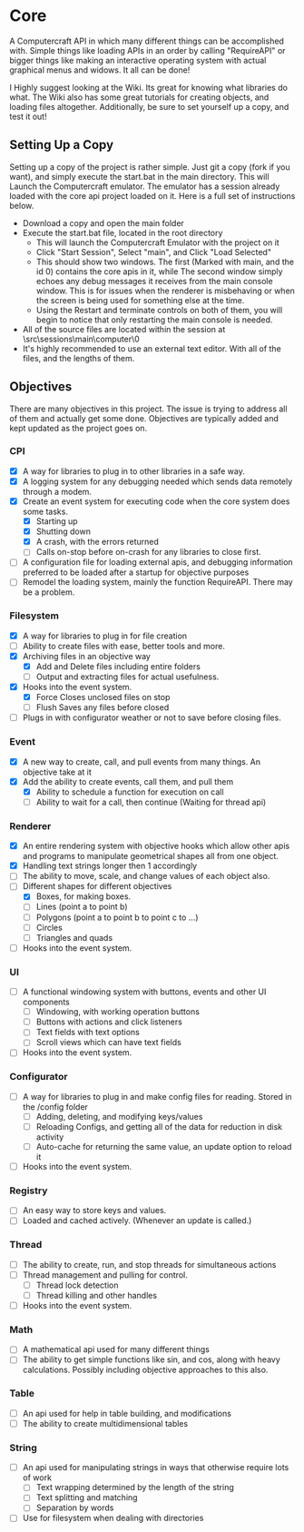 # Core
A Computercraft API in which many different things can be accomplished with. Simple things like loading APIs in an order by calling "RequireAPI" or bigger things like making an interactive operating system with actual graphical menus and widows. It all can be done!

I Highly suggest looking at the Wiki. Its great for knowing what libraries do what. The Wiki also has some great tutorials for creating objects, and loading files altogether. Additionally, be sure to set yourself up a copy, and test it out!

## Setting Up a Copy
Setting up a copy of the project is rather simple. Just git a copy (fork if you want), and simply execute the start.bat in the main directory. This will Launch the Computercraft emulator. The emulator has a session already loaded with the core api project loaded on it. Here is a full set of instructions below.
* Download a copy and open the main folder
* Execute the start.bat file, located in the root directory
  * This will launch the Computercraft Emulator with the project on it
  * Click "Start Session", Select "main", and Click "Load Selected"
  * This should show two windows. The first (Marked with main, and the id 0) contains the core apis in it, while The second window simply echoes any debug messages it receives from the main console window. This is for issues when the renderer is misbehaving or when the screen is being used for something else at the time.
  * Using the Restart and terminate controls on both of them, you will begin to notice that only restarting the main console is needed.
* All of the source files are located within the session at \src\sessions\main\computer\0
* It's highly recommended to use an external text editor. With all of the files, and the lengths of them.

## Objectives
There are many objectives in this project. The issue is trying to address all of them and actually get some done. Objectives are typically added and kept updated as the project goes on.

### CPI
- [x] A way for libraries to plug in to other libraries in a safe way.
- [x] A logging system for any debugging needed which sends data remotely through a modem.
- [x] Create an event system for executing code when the core system does some tasks.
  - [x] Starting up
  - [x] Shutting down
  - [x] A crash, with the errors returned
  - [ ] Calls on-stop before on-crash for any libraries to close first.
- [ ] A configuration file for loading external apis, and debugging information preferred to be loaded after a startup for objective purposes
- [ ] Remodel the loading system, mainly the function RequireAPI. There may be a problem.

### Filesystem
- [x] A way for libraries to plug in for file creation
- [ ] Ability to create files with ease, better tools and more.
- [x] Archiving files in an objective way
  - [x] Add and Delete files including entire folders
  - [ ] Output and extracting files for actual usefulness.
- [x] Hooks into the event system.
  - [x] Force Closes unclosed files on stop
  - [ ] Flush Saves any files before closed
- [ ] Plugs in with configurator weather or not to save before closing files.

### Event
- [x] A new way to create, call, and pull events from many things. An objective take at it
- [x] Add the ability to create events, call them, and pull them
  - [x] Ability to schedule a function for execution on call
  - [ ] Ability to wait for a call, then continue (Waiting for thread api)

### Renderer
- [x] An entire rendering system with objective hooks which allow other apis and programs to manipulate geometrical shapes all from one object.
- [x] Handling text strings longer then 1 accordingly
- [ ] The ability to move, scale, and change values of each object also.
- [ ] Different shapes for different objectives
  - [x] Boxes, for making boxes.
  - [ ] Lines (point a to point b)
  - [ ] Polygons (point a to point b to point c to ...)
  - [ ] Circles
  - [ ] Triangles and quads
- [ ] Hooks into the event system.

### UI
- [ ] A functional windowing system with buttons, events and other UI components
  - [ ] Windowing, with working operation buttons
  - [ ] Buttons with actions and click listeners
  - [ ] Text fields with text options
  - [ ] Scroll views which can have text fields
- [ ] Hooks into the event system.

### Configurator
- [ ] A way for libraries to plug in and make config files for reading. Stored in the /config folder
  - [ ] Adding, deleting, and modifying keys/values
  - [ ] Reloading Configs, and getting all of the data for reduction in disk activity
  - [ ] Auto-cache for returning the same value, an update option to reload it
- [ ] Hooks into the event system.

### Registry
- [ ] An easy way to store keys and values. 
- [ ] Loaded and cached actively. (Whenever an update is called.)

### Thread
- [ ] The ability to create, run, and stop threads for simultaneous actions
- [ ] Thread management and pulling for control.
  - [ ] Thread lock detection
  - [ ] Thread killing and other handles
- [ ] Hooks into the event system.

### Math
- [ ] A mathematical api used for many different things
- [ ] The ability to get simple functions like sin, and cos, along with heavy calculations. Possibly including objective approaches to this also.

### Table
- [ ] An api used for help in table building, and modifications
- [ ] The ability to create multidimensional tables

### String
- [ ] An api used for manipulating strings in ways that otherwise require lots of work
  - [ ] Text wrapping determined by the length of the string
  - [ ] Text splitting and matching
  - [ ] Separation by words
- [ ] Use for filesystem when dealing with directories
